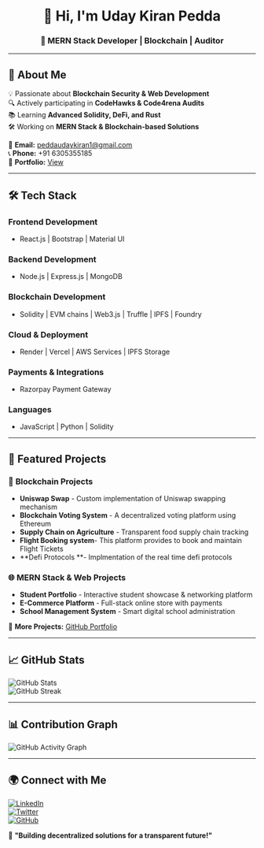 <h1 align="center">👋 Hi, I'm Uday Kiran Pedda</h1>  
<h3 align="center">🚀 MERN Stack Developer | Blockchain  | Auditor</h3>  

---

## 📌 About Me  
💡 Passionate about **Blockchain Security & Web Development**  
🔍 Actively participating in **CodeHawks & Code4rena Audits**  
📚 Learning **Advanced Solidity, DeFi, and Rust**  
🛠️ Working on **MERN Stack & Blockchain-based Solutions**  

📩 **Email:** peddaudaykiran1@gmail.com  
📞 **Phone:** +91 6305355185  
📝 **Portfolio:** [View](https://udaykiranhub.github.io/portfolio/)  

---

## 🛠️ Tech Stack  

### **Frontend Development**  
- React.js | Bootstrap | Material UI  

### **Backend Development**  
- Node.js | Express.js | MongoDB  

### **Blockchain Development**  
- Solidity | EVM chains | Web3.js | Truffle | IPFS | Foundry 

### **Cloud & Deployment**  
- Render | Vercel | AWS Services | IPFS Storage  

### **Payments & Integrations**  
- Razorpay Payment Gateway  

### **Languages**  
- JavaScript | Python | Solidity 

---

## 🚀 Featured Projects  

### 🔗 **Blockchain Projects**  
- **Uniswap Swap** - Custom implementation of Uniswap swapping mechanism  
- **Blockchain Voting System** - A decentralized voting platform using Ethereum  
- **Supply Chain on Agriculture** - Transparent food supply chain tracking
- **Flight Booking system**- This platform provides to book and maintain Flight Tickets
- **Defi Protocols **- Implmentation of the real time defi protocols

### 🌐 **MERN Stack & Web Projects**  
- **Student Portfolio** - Interactive student showcase & networking platform  
- **E-Commerce Platform** - Full-stack online store with payments  
- **School Management System** - Smart digital school administration  

🔗 **More Projects:** [GitHub Portfolio](https://github.com/udaykiranhub)  

---

## 📈 GitHub Stats  
![GitHub Stats](https://github-readme-stats.vercel.app/api?username=udaykiranhub&show_icons=true&theme=dark)  
![GitHub Streak](https://github-readme-streak-stats.herokuapp.com/?user=udaykiranhub&theme=dark)  

---

## 📊 Contribution Graph  
![GitHub Activity Graph](https://github-readme-activity-graph.cyclic.app/graph?username=udaykiranhub&theme=github-dark)  

---

## 🌍 Connect with Me  
[![LinkedIn](https://img.shields.io/badge/LinkedIn-Profile-blue?style=flat-square&logo=linkedin)](https://www.linkedin.com/in/uday-kiran-pedda-65aa73271)  
[![Twitter](https://img.shields.io/badge/Twitter-Profile-blue?style=flat-square&logo=twitter)](https://x.com/UdayKir03362466)  
[![GitHub](https://img.shields.io/badge/GitHub-Follow-black?style=flat-square&logo=github)](https://github.com/udaykiranhub)  

🚀 **"Building decentralized solutions for a transparent future!"**  
